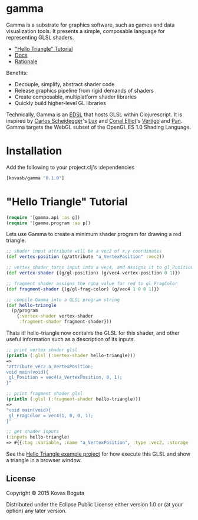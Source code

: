 # gamma

Gamma is a substrate for graphics software, such as games and data visualization tools. It presents a simple, composable language for representing GLSL shaders. 

- ["Hello Triangle" Tutorial](https://github.com/kovasb/gamma/blob/master/README.md#hello-triangle-tutorial) 
- [Docs](https://github.com/kovasb/gamma/wiki/API-Guide)
- [Rationale](https://github.com/kovasb/gamma/wiki/Gamma-Rationale)

Benefits: 
- Decouple, simplify, abstract shader code 
- Release graphics pipeline from rigid demands of shaders
- Create composable, multiplatform shader libraries 
- Quickly build higher-level GL libraries 

Technically, Gamma is an [EDSL](http://c2.com/cgi/wiki?EmbeddedDomainSpecificLanguage) that hosts GLSL within Clojurescript. It is inspired by [Carlos Scheidegger](http://cscheid.net/)'s [Lux](http://cscheid.github.io/lux/) and [Conal Elliot](http://conal.net/)'s [Vertigo](http://conal.net/papers/Vertigo/) and [Pan](http://conal.net/papers/jfp-saig/). Gamma targets the WebGL subset of the OpenGL ES 1.0 Shading Language.

# Installation

Add the following to your project.clj's :dependencies

```clojure
[kovasb/gamma "0.1.0"]
```

# "Hello Triangle" Tutorial 

```clojure
(require '[gamma.api :as g])
(require '[gamma.program :as p])
```

Lets use Gamma to create a minimum shader program for drawing a red triangle.

```clojure
;; shader input attribute will be a vec2 of x,y coordinates
(def vertex-position (g/attribute "a_VertexPosition" :vec2))

;; vertex shader turns input into a vec4, and assigns it to gl_Position
(def vertex-shader {(g/gl-position) (g/vec4 vertex-position 0 1)})

;; fragment shader assigns the rgba value for red to gl_FragColor 
(def fragment-shader {(g/gl-frag-color) (g/vec4 1 0 0 1)})

;; compile Gamma into a GLSL program string 
(def hello-triangle 
  (p/program 
    {:vertex-shader vertex-shader 
     :fragment-shader fragment-shader}))
```
Thats it! hello-triangle now contains the GLSL for this shader, and other useful information such as a description of its inputs.  

```clojure
;; print vertex shader glsl
(println (:glsl (:vertex-shader hello-triangle)))
=> 
"attribute vec2 a_VertexPosition;
void main(void){
 gl_Position = vec4(a_VertexPosition, 0, 1);
}"

;; print fragment shader glsl
(println (:glsl (:fragment-shader hello-triangle)))
=>
"void main(void){
 gl_FragColor = vec4(1, 0, 0, 1);
}"

;; get shader inputs 
(:inputs hello-triangle)
=> #{{:tag :variable, :name "a_VertexPosition", :type :vec2, :storage :attribute}}
```

See the [Hello Triangle example project](https://github.com/kovasb/gamma-hello-triangle) for how execute this GLSL and show a triangle in a browser window. 

## License

Copyright © 2015 Kovas Boguta

Distributed under the Eclipse Public License either version 1.0 or (at
your option) any later version.
